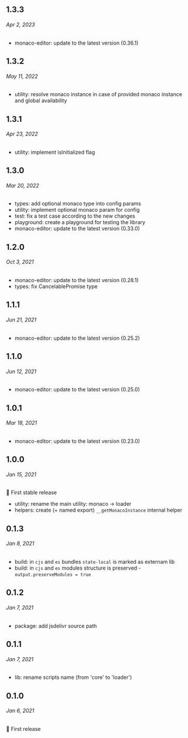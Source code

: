 ## 1.3.3
###### *Apr 2, 2023*

- monaco-editor: update to the latest version (0.36.1)

## 1.3.2
###### *May 11, 2022*

- utility: resolve monaco instance in case of provided monaco instance and global availability

## 1.3.1
###### *Apr 23, 2022*

- utility: implement isInitialized flag

## 1.3.0
###### *Mar 20, 2022*

- types: add optional monaco type into config params
- utility: implement optional monaco param for config
- test: fix a test case according to the new changes
- playground: create a playground for testing the library
- monaco-editor: update to the latest version (0.33.0)

## 1.2.0
###### *Oct 3, 2021*

- monaco-editor: update to the latest version (0.28.1)
- types: fix CancelablePromise type

## 1.1.1
###### *Jun 21, 2021*

- monaco-editor: update to the latest version (0.25.2)

## 1.1.0
###### *Jun 12, 2021*

- monaco-editor: update to the latest version (0.25.0)

## 1.0.1
###### *Mar 18, 2021*

- monaco-editor: update to the latest version (0.23.0)

## 1.0.0
###### *Jan 15, 2021*

🎉 First stable release

- utility: rename the main utility: monaco -> loader
- helpers: create (+ named export) `__getMonacoInstance` internal helper

## 0.1.3
###### *Jan 8, 2021*

- build: in `cjs` and `es` bundles `state-local` is marked as externam lib
- build: in `cjs` and `es` modules structure is preserved - `output.preserveModules = true`

## 0.1.2
###### *Jan 7, 2021*

- package: add jsdelivr source path

## 0.1.1
###### *Jan 7, 2021*

- lib: rename scripts name (from 'core' to 'loader')

## 0.1.0
###### *Jan 6, 2021*

🎉 First release

